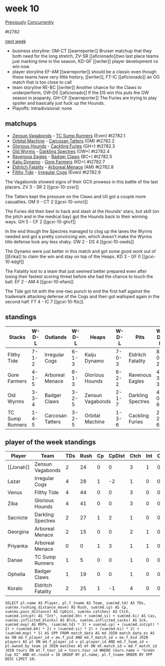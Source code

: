 # week 10

[Previously](seasons/gcxi/week09.md)
[Concurrently](../ogiii/week05)

#t2782

[next week](week11)

* business storyline: OM-CT [[warreporter]] Bruiser matchup that they both need for the long stretch, ZV-SR [[aficionado]]two last place teams just marking time in the season, KD-GF [[writer]] player development vs win now
* player storyline  EF-AM [[warreporter]] should be a classic even though these teams have very little history, [[writer]], FT-IC [[aficionado]] an OG match that is too close to call  
* team storyline RE-BC [[writer]] Another chance for the Claws to underperform, OW-DS [[aficionado]] If the DS win this puts the OW season in jeopardy, GH-CF [[warreporter]] The Furies are trying to play spoiler and basically just fuck up the Hounds.
* Playoffs: Intradivisional: none


## matchups

* [Zensun Vagabonds](../../teams/zensunvagabonds) - [TC Sump Runners](../../teams/sumprunners) (Even) #t2782.1 
* [Orbital Machine](../../teams/orbitalmachine) - [Carcosan Tatters](../../teams/carcosantatters) (OM) #t2782.2 
* [Glorious Hounds](../../teams/glorioushounds) - [Cackling Furies](../../teams/cacklingfuries) (GH+) #t2782.3
* [Old Wyrms](../../teams/oldwyrms) - [Darkling Spectres](../../teams/darklingspectres) (OW+) #t2782.4 
* [Ravenous Eagles](../../teams/ravenouseagles) - [Badger Claws](../../teams/badgerclaws) (BC+) #t2782.5 
* [Kaiju Dynamo](../../teams/kaijudynamo) - [Gore Farmers](../../teams/gorefarmers) (KD+) #t2782.7 
* [Eldritch Fatality](../../teams/eldritchfatality) - [Arboreal Menace](../../teams/arborealmenace) (AM) #t2782.8
* [Filthy Tide](../../teams/filthytide) - [Irregular Cogs](../../teams/irregularcogs) (Even) #t2782.9

The Vagabonds showed signs of their GCX prowess in this battle of the last placers. ZV 3 - SR 2 [[gcxi-10-zvsr]]

The Tatters kept the pressure on the Claws and Uli got a couple more casualties. OM 0 - CT 2 [[gcxi-10-omct]]

The Furies did their best to hack and slash at the Hounds' stars, but skill (on the pitch and in the medical bay) got the Hounds back to their winning ways. GH 5 - CF 2 [[gcxi-10-ghcf]]

In the end though the Spectres managed to clog up the lanes the Wyrms needed and got a pretty convincing win, which doesn't make the Wyrms title defense look any less shaky. OW 2 - DS 4 [[gcxi-10-owds]]

The Dynamo were just better in this match and got some good work out of [[Erika]] to claim the win and stay on top of the Heaps. KD 3 - GF 0 [[gcxi-10-kdgf]]

The Fatality lost to a team that just seemed better prepared even after losing their fastest scoring threat before she had the chance to touch the ball. EF 2 - AM 4 [[gcxi-10-efam]]

The Tide got hit with the one-two punch to end the first half against the trademark attacking defense of the Cogs and then got walloped again in the second half. FT 4 - IC 7 [[gcxi-10-ftic]]

## standings

| Stacks | W-D-L | Outlands | W-D-L | Heaps | W-D-L | Pits | W-D-L |
|-------|-----|--|--|------|------|--|--|
| Filthy Tide | 7-1-2 | Irregular Cogs | 6-1-3 | Kaiju Dynamo | 7-0-3 | Eldritch Fatality | 8-0-2 |
| Gore Farmers | 4-1-5 | Arboreal Menace | 6-1-3 | Glorious Hounds | 6-2-2 | Ravenous Eagles | 4-3-3 |
| Old Wyrms | 3-3-4 | Badger Claws | 3-2-5 | Zensun Vagabonds | 2-1-7 | Darkling Spectres | 4-0-6 |
| TC Sump Runners | 1-4-5 | Carcosan Tatters | 3-2-5 | Orbital Machine | 1-3-6 | Cackling Furies | 2-2-6 |


## player of the week standings

| Player    | Team              | TDs  | Rush | Cp   | CpDist | Ctch | Int  | Cas  | Blck | Sck  | MVP  | SPP  |
|-----------|-------------------|------|------|------|--------|------|------|------|------|------|------|------|
| [[Jonah]]      | Zensun Vagabonds  |    2 |   24 |    0 |      0 |    3 |    1 |    0 |    0 |    0 |    1 |   13 |
| Lazar      | Irregular Cogs    |    4 |   28 |    1 |     -2 |    1 |    0 |    0 |    1 |    0 |    0 |   13 |
| Venus      | Filthy Tide       |    4 |   44 |    0 |      0 |    3 |    0 |    0 |    0 |    0 |    0 |   12 |
| Ziba       | Glorious Hounds   |    4 |   41 |    0 |      0 |    3 |    0 |    0 |    0 |    0 |    0 |   12 |
| Sacnicte   | Darkling Spectres |    2 |   27 |    1 |      2 |    1 |    0 |    0 |    1 |    0 |    1 |   12 |
| Georgina   | Arboreal Menace   |    2 |   15 |    0 |      0 |    2 |    1 |    0 |    1 |    0 |    0 |    8 |
| Priyanka   | Arboreal Menace   |    0 |    0 |    1 |      3 |    1 |    1 |    0 |    0 |    0 |    1 |    8 |
| Danae      | TC Sump Runners   |    1 |    5 |    0 |      0 |    1 |    0 |    0 |   13 |    0 |    1 |    8 |
| Ophelia    | Badger Claws      |    1 |   19 |    0 |      0 |    1 |    0 |    0 |    0 |    0 |    1 |    8 |
| Koralo     | Eldritch Fatality |    2 |   25 |    1 |     -1 |    4 |    0 |    0 |    1 |    0 |    0 |    7 |


```
SELECT pl.name AS Player, pl.f_tname AS Team, sum(md.td) AS TDs, sum(mx.rushing_distance_move) AS Rush, sum(md.cp) AS Cp,	sum(mx.pass_distance) AS CpDist, sum(mx.catches) AS Ctch, sum(md.intcpt) AS "Int", sum(md.bh) + sum(md.si) + sum(md.ki) AS Cas, sum(mx.inflicted_blocks) AS Blck, sum(mx.inflicted_sacks) AS Sck, sum(md.mvp) AS MVPs, (sum(md.td) * 3) + sum(md.cp) + (sum(md.intcpt) * 2) + (sum(md.bh) * 2) + (sum(md.si) * 2) + (sum(md.ki) * 2) + (sum(md.mvp) * 5) AS SPP FROM match_data AS md JOIN match_data_es AS mx ON md.f_player_id = mx.f_pid AND md.f_match_id = mx.f_mid JOIN players AS pl ON md.f_player_id = pl.player_id AND md.f_team_id = pl.owned_by_team_id JOIN matches AS mt ON mt.match_id = md.f_match_id JOIN tours ON mt.f_tour_id = tours.tour_id WHERE tours.name = "Green Cup XI" AND mt.round = 10 GROUP BY pl.name, pl.f_tname ORDER BY SPP DESC LIMIT 10;
```
